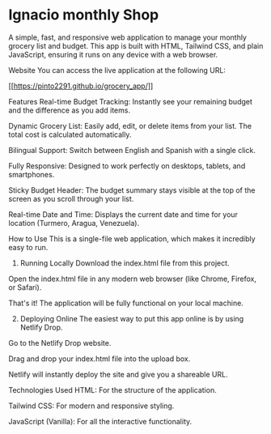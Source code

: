 # Ignacio monthly Shop

A simple, fast, and responsive web application to manage your monthly grocery list and budget. This app is built with HTML, Tailwind CSS, and plain JavaScript, ensuring it runs on any device with a web browser.

Website
You can access the live application at the following URL:

[[https://pinto2291.github.io/grocery_app/]]

Features
Real-time Budget Tracking: Instantly see your remaining budget and the difference as you add items.

Dynamic Grocery List: Easily add, edit, or delete items from your list. The total cost is calculated automatically.

Bilingual Support: Switch between English and Spanish with a single click.

Fully Responsive: Designed to work perfectly on desktops, tablets, and smartphones.

Sticky Budget Header: The budget summary stays visible at the top of the screen as you scroll through your list.

Real-time Date and Time: Displays the current date and time for your location (Turmero, Aragua, Venezuela).

How to Use
This is a single-file web application, which makes it incredibly easy to run.

1. Running Locally
Download the index.html file from this project.

Open the index.html file in any modern web browser (like Chrome, Firefox, or Safari).

That's it! The application will be fully functional on your local machine.

2. Deploying Online
The easiest way to put this app online is by using Netlify Drop.

Go to the Netlify Drop website.

Drag and drop your index.html file into the upload box.

Netlify will instantly deploy the site and give you a shareable URL.

Technologies Used
HTML: For the structure of the application.

Tailwind CSS: For modern and responsive styling.

JavaScript (Vanilla): For all the interactive functionality.